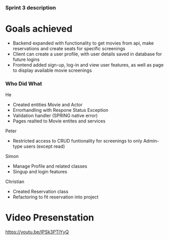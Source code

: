 ### Sprint 3 description
# Goals achieved
- Backend expanded with functionality to get movies from api, make reservations and create seats for specific screenings
- Client can create a user profile, with user details saved in database for future logins 
- Frontend added sign-up, log-in and view user features, as well as page to display available movie screenings

### Who Did What
He
- Created entities Movie and Actor
- Errorhandling with Respone Status Exception
- Validation handler (SPRING native error)
- Pages realted to Movie entites and services


Peter
- Restricted access to CRUD funtionality for screenings to only Admin-type users (except read)


Simon 
- Manage Profile and related classes
- Singup and login features


Christian
- Created Reservation class
- Refactoring to fit reservation into project 

# Video Presenstation
https://youtu.be/IPSk3PTlYyQ

